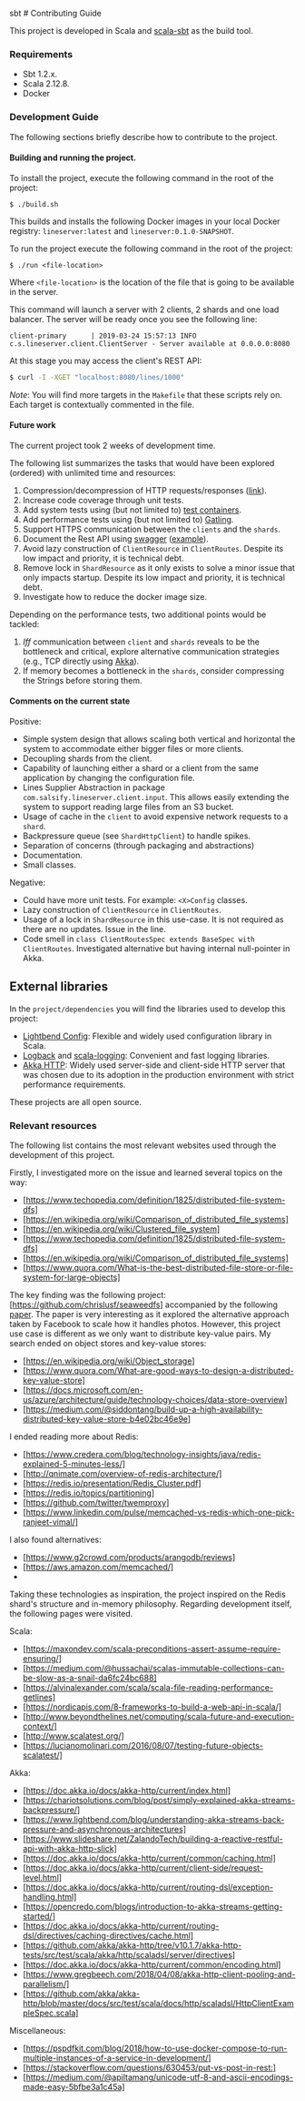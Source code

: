 sbt # Contributing Guide

This project is developed in Scala and [scala-sbt](https://www.scala-sbt.org/) as the build tool.

### Requirements

* Sbt 1.2.x.
* Scala 2.12.8.
* Docker

### Development Guide

The following sections briefly describe how to contribute to the project.

#### Building and running the project.

To install the project, execute the following command in the root of the project:

```
$ ./build.sh
```

This builds and installs the following Docker images in your local Docker registry: `lineserver:latest` and 
`lineserver:0.1.0-SNAPSHOT`.

To run the project execute the following command in the root of the project:
```
$ ./run <file-location>
```

Where `<file-location>` is the location of the file that is going to be available in the server.

This command will launch a server with 2 clients, 2 shards and one load balancer. The server will be ready once you see
the following line:

```
client-primary      | 2019-03-24 15:57:13 INFO  c.s.lineserver.client.ClientServer - Server available at 0.0.0.0:8080
```

At this stage you may access the client's REST API:

```bash
$ curl -I -XGET "localhost:8080/lines/1000"
```

*Note*: You will find more targets in the `Makefile` that these scripts rely on. Each target is contextually commented
in the file.

#### Future work

The current project took 2 weeks of development time. 

The following list summarizes the tasks that would have been explored (ordered) with unlimited time and resources:
1. Compression/decompression of HTTP requests/responses ([link](https://doc.akka.io/docs/akka-http/current/common/encoding.html)).
2. Increase code coverage through unit tests.
3. Add system tests using (but not limited to) [test containers](https://www.testcontainers.org/).
4. Add performance tests using (but not limited to) [Gatling](https://gatling.io/).
5. Support HTTPS communication between the `clients` and the `shards`.
6. Document the Rest API using [swagger](https://swagger.io/) ([example](https://blog.knoldus.com/swagger-ui-with-akka-http/)).
7. Avoid lazy construction of `ClientResource` in `ClientRoutes`. Despite its low impact and priority, it is technical debt.
8. Remove lock in `ShardResource` as it only exists to solve a minor issue that only impacts startup. 
   Despite its low impact and priority, it is technical debt.
9. Investigate how to reduce the docker image size.

Depending on the performance tests, two additional points would be tackled:
1. *Iff* communication between `client` and `shards` reveals to be the bottleneck and critical, explore alternative
   communication strategies (e.g., TCP directly using [Akka](https://doc.akka.io/docs/akka/2.5/io-tcp.html)). 
2. If memory becomes a bottleneck in the `shards`, consider compressing the Strings before storing them.

#### Comments on the current state

Positive: 
* Simple system design that allows scaling both vertical and horizontal the system to accommodate either bigger files
  or more clients.
* Decoupling shards from the client.
* Capability of launching either a shard or a client from the same application by changing the configuration file.
* Lines Supplier Abstraction in package `com.salsify.lineserver.client.input`. This allows easily extending the system
  to support reading large files from an S3 bucket.
* Usage of cache in the `client` to avoid expensive network requests to a `shard`.
* Backpressure queue (see `ShardHttpClient`) to handle spikes.
* Separation of concerns (through packaging and abstractions)
* Documentation.
* Small classes.

Negative:
* Could have more unit tests. For example: `<X>Config` classes.
* Lazy construction of `ClientResource` in `ClientRoutes`.
* Usage of a lock in `ShardResource` in this use-case. It is not required as there are no updates. Issue in the line.
* Code smell in `class ClientRoutesSpec extends BaseSpec with ClientRoutes`. Investigated alternative but having 
  internal null-pointer in Akka.

## External libraries

In the `project/dependencies` you will find the libraries used to develop this project:

* [Lightbend Config](https://github.com/lightbend/config): Flexible and widely used configuration library in Scala.
* [Logback](https://logback.qos.ch/) and [scala-logging](https://github.com/lightbend/scala-logging): Convenient and fast
  logging libraries.
* [Akka HTTP](https://doc.akka.io/docs/akka-http/current/): Widely used server-side and client-side HTTP server that was
  chosen due to its adoption in the production environment with strict performance requirements.

These projects are all open source.


### Relevant resources

The following list contains the most relevant websites used through the development of this project.

Firstly, I investigated more on the issue and learned several topics on the way:
* [https://www.techopedia.com/definition/1825/distributed-file-system-dfs]
* [https://en.wikipedia.org/wiki/Comparison_of_distributed_file_systems]
* [https://en.wikipedia.org/wiki/Clustered_file_system]
* [https://www.techopedia.com/definition/1825/distributed-file-system-dfs]
* [https://en.wikipedia.org/wiki/Comparison_of_distributed_file_systems]
* [https://www.quora.com/What-is-the-best-distributed-file-store-or-file-system-for-large-objects]

The key finding was the following project: [https://github.com/chrislusf/seaweedfs] accompanied by the following 
[paper](https://www.usenix.org/legacy/event/osdi10/tech/full_papers/Beaver.pdf). The paper is very interesting as it
explored the alternative approach taken by Facebook to scale how it handles photos. However, this project use case is
different as we only want to distribute key-value pairs. My search ended on object stores and key-value stores:
* [https://en.wikipedia.org/wiki/Object_storage]
* [https://www.quora.com/What-are-good-ways-to-design-a-distributed-key-value-store]
* [https://docs.microsoft.com/en-us/azure/architecture/guide/technology-choices/data-store-overview]
* [https://medium.com/@siddontang/build-up-a-high-availability-distributed-key-value-store-b4e02bc46e9e]

I ended reading more about Redis:
* [https://www.credera.com/blog/technology-insights/java/redis-explained-5-minutes-less/]
* [http://qnimate.com/overview-of-redis-architecture/]
* [https://redis.io/presentation/Redis_Cluster.pdf]
* [https://redis.io/topics/partitioning]
* [https://github.com/twitter/twemproxy]
* [https://www.linkedin.com/pulse/memcached-vs-redis-which-one-pick-ranjeet-vimal/]


I also found alternatives:
* [https://www.g2crowd.com/products/arangodb/reviews]
* [https://aws.amazon.com/memcached/]
* 

Taking these technologies as inspiration, the project inspired on the Redis shard's structure and in-memory philosophy. 
Regarding development itself, the following pages were visited.

Scala:
* [https://maxondev.com/scala-preconditions-assert-assume-require-ensuring/]
* [https://medium.com/@hussachai/scalas-immutable-collections-can-be-slow-as-a-snail-da6fc24bc688]
* [https://alvinalexander.com/scala/scala-file-reading-performance-getlines]
* [https://nordicapis.com/8-frameworks-to-build-a-web-api-in-scala/]
* [http://www.beyondthelines.net/computing/scala-future-and-execution-context/]
* [http://www.scalatest.org/]
* [https://lucianomolinari.com/2016/08/07/testing-future-objects-scalatest/]


Akka:
* [https://doc.akka.io/docs/akka-http/current/index.html]
* [https://chariotsolutions.com/blog/post/simply-explained-akka-streams-backpressure/]
* [https://www.lightbend.com/blog/understanding-akka-streams-back-pressure-and-asynchronous-architectures]
* [https://www.slideshare.net/ZalandoTech/building-a-reactive-restful-api-with-akka-http-slick]
* [https://doc.akka.io/docs/akka-http/current/common/caching.html]
* [https://doc.akka.io/docs/akka-http/current/client-side/request-level.html]
* [https://doc.akka.io/docs/akka-http/current/routing-dsl/exception-handling.html]
* [https://opencredo.com/blogs/introduction-to-akka-streams-getting-started/]
* [https://doc.akka.io/docs/akka-http/current/routing-dsl/directives/caching-directives/cache.html]
* [https://github.com/akka/akka-http/tree/v10.1.7/akka-http-tests/src/test/scala/akka/http/scaladsl/server/directives]
* [https://doc.akka.io/docs/akka-http/current/common/encoding.html]
* [https://www.gregbeech.com/2018/04/08/akka-http-client-pooling-and-parallelism/]
* [https://github.com/akka/akka-http/blob/master/docs/src/test/scala/docs/http/scaladsl/HttpClientExampleSpec.scala]

Miscellaneous:
* [https://pspdfkit.com/blog/2018/how-to-use-docker-compose-to-run-multiple-instances-of-a-service-in-development/]
* [https://stackoverflow.com/questions/630453/put-vs-post-in-rest:]
* [https://medium.com/@apiltamang/unicode-utf-8-and-ascii-encodings-made-easy-5bfbe3a1c45a]
